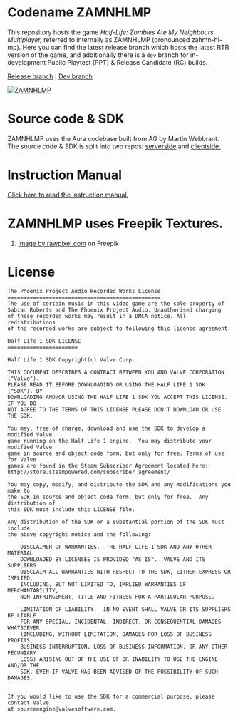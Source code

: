 # Codename ZAMNHLMP
This repository hosts the game *Half-Life: Zombies Ate My Neighbours Multiplayer,* referred
to internally as ZAMNHLMP (pronounced zahmn-hl-mp). Here you can find the latest release branch
which hosts the latest RTR version of the game, and additionally there is a `dev` branch
for in-development Public Playtest (PPT) & Release Candidate (RC) builds.

[Release branch](https://github.com/phoenixprojectsoftware/zamnhlmp) | [Dev branch](https://github.com/phoenixprojectsoftware/zamnhlmp/tree/dev)

<a href="https://www.moddb.com/mods/zamnhlmp" title="View ZAMNHLMP on Mod DB" target="_blank"><img src="https://button.moddb.com/popularity/medium/mods/45317.png" alt="ZAMNHLMP" /></a>

# Source code & SDK
ZAMNHLMP uses the Aura codebase built from AG by Martin Webbrant. The source code & SDK is split into two
repos: [serverside](https://github.com/phoenixprojectsoftware/Aura-SE) and [clientside.](https://github.com/phoenixprojectsoftware/Aura-CL)
# Instruction Manual
[Click here to read the instruction manual.](https://phoenixprojectsoftware.github.io/zamnhlmp/Manual/Instruction%20Manual.pdf)

# ZAMNHLMP uses Freepik Textures.
1. <a href="https://www.freepik.com/free-photo/black-concrete-textured-background_18998285.htm#query=matte%20black%20texture&position=0&from_view=keyword&track=ais">Image by rawpixel.com</a> on Freepik

# License
```
The Phoenix Project Audio Recorded Works License
================================================
The use of certain music in this video game are the sole property of
Sabian Roberts and The Phoenix Project Audio. Unauthorised charging
of these recorded works may result in a DMCA notice. All redistributions
of the recorded works are subject to following this license agreement.

Half Life 1 SDK LICENSE
======================

Half Life 1 SDK Copyright(c) Valve Corp.

THIS DOCUMENT DESCRIBES A CONTRACT BETWEEN YOU AND VALVE CORPORATION ("Valve").
PLEASE READ IT BEFORE DOWNLOADING OR USING THE HALF LIFE 1 SDK ("SDK"). BY
DOWNLOADING AND/OR USING THE HALF LIFE 1 SDK YOU ACCEPT THIS LICENSE. IF YOU DO
NOT AGREE TO THE TERMS OF THIS LICENSE PLEASE DON'T DOWNLOAD OR USE THE SDK.

You may, free of charge, download and use the SDK to develop a modified Valve
game running on the Half-Life 1 engine.  You may distribute your modified Valve
game in source and object code form, but only for free. Terms of use for Valve
games are found in the Steam Subscriber Agreement located here:
http://store.steampowered.com/subscriber_agreement/

You may copy, modify, and distribute the SDK and any modifications you make to
the SDK in source and object code form, but only for free.  Any distribution of
this SDK must include this LICENSE file.

Any distribution of the SDK or a substantial portion of the SDK must include
the above copyright notice and the following:

    DISCLAIMER OF WARRANTIES.  THE HALF LIFE 1 SDK AND ANY OTHER MATERIAL
    DOWNLOADED BY LICENSEE IS PROVIDED "AS IS".  VALVE AND ITS SUPPLIERS
    DISCLAIM ALL WARRANTIES WITH RESPECT TO THE SDK, EITHER EXPRESS OR IMPLIED,
    INCLUDING, BUT NOT LIMITED TO, IMPLIED WARRANTIES OF MERCHANTABILITY,
    NON-INFRINGEMENT, TITLE AND FITNESS FOR A PARTICULAR PURPOSE.

    LIMITATION OF LIABILITY.  IN NO EVENT SHALL VALVE OR ITS SUPPLIERS BE LIABLE
    FOR ANY SPECIAL, INCIDENTAL, INDIRECT, OR CONSEQUENTIAL DAMAGES WHATSOEVER
    (INCLUDING, WITHOUT LIMITATION, DAMAGES FOR LOSS OF BUSINESS PROFITS,
    BUSINESS INTERRUPTION, LOSS OF BUSINESS INFORMATION, OR ANY OTHER PECUNIARY
    LOSS) ARISING OUT OF THE USE OF OR INABILITY TO USE THE ENGINE AND/OR THE
    SDK, EVEN IF VALVE HAS BEEN ADVISED OF THE POSSIBILITY OF SUCH DAMAGES.


If you would like to use the SDK for a commercial purpose, please contact Valve
at sourceengine@valvesoftware.com.
```
